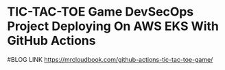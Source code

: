 # TIC-TAC-TOE Game DevSecOps Project Deploying On AWS EKS With GitHub Actions

#BLOG LINK
https://mrcloudbook.com/github-actions-tic-tac-toe-game/


